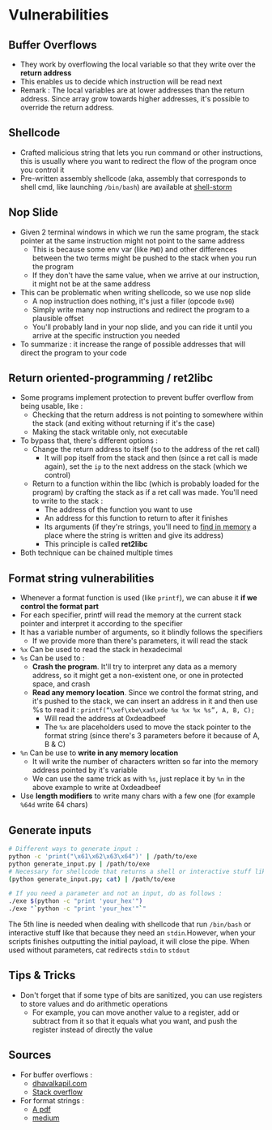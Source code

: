 # Vulnerabilities

## Buffer Overflows

* They work by overflowing the local variable so that they write over the **return address**
* This enables us to decide which instruction will be read next
* Remark : The local variables are at lower addresses than the return address. Since array grow towards higher addresses, it's possible to override the return address.

## Shellcode

* Crafted malicious string that lets you run command or other instructions, this is usually where you want to redirect the flow of the program once you control it
* Pre-written assembly shellcode \(aka, assembly that corresponds to shell cmd, like launching `/bin/bash`\) are available at [shell-storm](http://shell-storm.org/shellcode/)

## Nop Slide

* Given 2 terminal windows in which we run the same program, the stack pointer at the same instruction might not point to the same address
  * This is because some env var \(like `PWD`\) and other differences between the two terms might be pushed to the stack when you run the program
  * If they don't have the same value, when we arrive at our instruction, it might not be at the same address
* This can be problematic when writing shellcode, so we use nop slide
  * A nop instruction does nothing, it's just a filler \(opcode `0x90`\)
  * Simply write many nop instructions and redirect the program to a plausible offset
  * You'll probably land in your nop slide, and you can ride it until you arrive at the specific instruction you needed
* To summarize : it increase the range of possible addresses that will direct the program to your code 

## Return oriented-programming / ret2libc

* Some programs implement protection to prevent buffer overflow from being usable, like :
  * Checking that the return address is not pointing to somewhere within the stack \(and exiting without returning if it's the case\)
  * Making the stack writable only, not executable
* To bypass that, there's different options :
  * Change the return address to itself \(so to the address of the ret call\)
    * It will pop itself from the stack and then \(since a ret call is made again\), set the `ip` to the next address on the stack \(which we control\)
  * Return to a function within the libc \(which is probably loaded for the program\) by crafting the stack as if a ret call was made. You'll need to write to the stack :
    * The address of the function you want to use
    * An address for this function to return to after it finishes
    * Its arguments \(if they're strings, you'll need to [find in memory](https://zcugni.gitbook.io/notes/binary-exploitation/tools/gdb-gnu-debugger#find-string-in-memory) a place where the string is written and give its address\)
    * This principle is called **ret2libc**
* Both technique can be chained multiple times

## Format string vulnerabilities

* Whenever a format function is used \(like `printf`\), we can abuse it **if we control the format part**
* For each specifier, printf will read the memory at the current stack pointer and interpret it according to the specifier
* It has a variable number of arguments, so it blindly follows the specifiers
  * If we provide more than there's parameters, it will read the stack
* `%x` Can be used to read the stack in hexadecimal
* `%s` Can be used to :
  * **Crash the program**. It'll try to interpret any data as a memory address, so it might get a non-existent one, or one in protected space, and crash
  * **Read any memory location**. Since we control the format string, and it's pushed to the stack, we can insert an address in it and then use %s to read it : `printf(“\xef\xbe\xad\xde %x %x %x %s”, A, B, C);`
    * Will read the address at 0xdeadbeef
    * The `%x` are placeholders used to move the stack pointer to the format string \(since there's 3 parameters before it because of A, B & C\)
* `%n` Can be use to **write in any memory location**
  * It will write the number of characters written so far into the memory address pointed by it's variable
  * We can use the same trick as with `%s`, just replace it by `%n` in the above example to write at 0xdeadbeef
* Use **length modifiers** to write many chars with a few one \(for example `%64d` write 64 chars\)

## Generate inputs

```bash
# Different ways to generate input :
python -c 'print("\x61\x62\x63\x64")' | /path/to/exe
python generate_input.py | /path/to/exe
# Necessary for shellcode that returns a shell or interactive stuff like it
(python generate_input.py; cat) | /path/to/exe

# If you need a parameter and not an input, do as follows :
./exe $(python -c "print 'your_hex'")
./exe "`python -c "print 'your_hex'"`"
```

The 5th line is needed when dealing with shellcode that run `/bin/bash` or interactive stuff like that because they need an `stdin`.However, when your scripts finishes outputting the initial payload, it will close the pipe. When used without parameters, cat redirects `stdin` to `stdout`

## Tips & Tricks

* Don't forget that if some type of bits are sanitized, you can use registers to store values and do arithmetic operations
  * For example, you can move another value to a register, add or subtract from it so that it equals what you want, and push the register instead of directly the value

## Sources

* For buffer overflows :
  * [dhavalkapil.com](https://dhavalkapil.com/blogs/Buffer-Overflow-Exploit/)
  * [Stack overflow](https://security.stackexchange.com/questions/135786/if-the-stack-grows-downwards-how-can-a-buffer-overflow-overwrite-content-above)
* For format strings :
  * [A pdf](http://www.cis.syr.edu/~wedu/Teaching/cis643/LectureNotes_New/Format_String.pdf)
  * [medium](https://medium.com/swlh/binary-exploitation-format-string-vulnerabilities-70edd501c5be)

